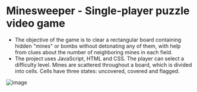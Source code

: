 # Minesweeper - Single-player puzzle video game

* The objective of the game is to clear a rectangular board containing hidden "mines" or bombs without detonating any of them, with help from clues about the number of neighboring mines in each field.
* The project uses JavaScript, HTML and CSS. The player can select a difficulty level. Mines are scattered throughout a board, which is divided into cells. Cells have three states: uncovered, covered and flagged. 

![image](https://user-images.githubusercontent.com/78381461/117546549-a00d9f00-b033-11eb-8c9e-3489580e01c2.png)
